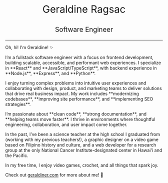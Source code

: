 <p style="font-size: 24pt; text-align:center;">Geraldine Ragsac</p>
<p style="font-size: 16pt; text-align:center;">Software Engineer</p>

<hr />
<p>Oh, hi! I'm Geraldine! ✨</p>

<p>I’m a fullstack software engineer with a focus on frontend development, building scalable, accessible, and performant web experiences. I specialize in **React** and **JavaScript/TypeScript**, with backend experience in **Node.js**, **Express**, and **Python**.</p>

<p>I enjoy turning complex problems into intuitive user experiences and collaborating with design, product, and marketing teams to deliver solutions that drive real business impact. My work includes **modernizing codebases**, **improving site performance**, and **implementing SEO strategies**.</p>

<p>I’m passionate about **clean code**, **strong documentation**, and **helping teams move faster**. I thrive in environments where thoughtful engineering, collaboration, and user impact come together.</p>

<p>In the past, I’ve been a science teacher at the high school I graduated from (working with my previous teachers!), a graphic designer on a video game based on Filipino history and culture, and a web developer for a research group at the only National Cancer Institute-designated center in Hawai'i and the Pacific.</p>

<p>In my free time, I enjoy video games, crochet, and all things that spark joy.</p>

<p>Check out <a href="https://geraldiner.com" target="_blank" rel="noopener noreferrer">geraldiner.com</a> for more about me! 💖</p>
